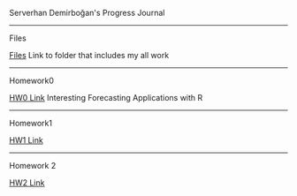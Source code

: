 Serverhan Demirboğan's Progress Journal

-------------------------------------------

Files

[Files](spring21-serverhan/files/) Link to folder that includes my all work


-------------------------------------------

Homework0

[HW0 Link](https://github.com/BU-IE-360/spring21-serverhan/blob/main/files/Interesting%20Forecasting%20Applications%20with%20R.html) Interesting Forecasting Applications with R


-------------------------------------------

Homework1

[HW1 Link](https://github.com/BU-IE-360/spring21-serverhan/blob/main/files/HW1/HW1.html)



-------------------------------------------

Homework 2

[HW2 Link](https://github.com/BU-IE-360/spring21-serverhan/blob/main/files/HW2/HW2.html)
